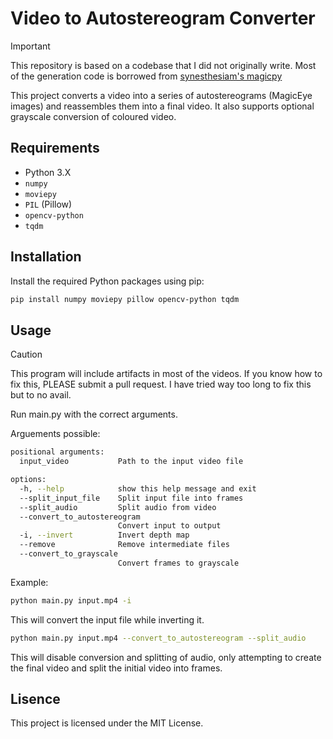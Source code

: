 # Video to Autostereogram Converter

> [!IMPORTANT]
> This repository is based on a codebase that I did not originally write. Most of the generation code is borrowed from [synesthesiam's magicpy](https://github.com/synesthesiam/magicpy)

This project converts a video into a series of autostereograms (MagicEye images) and reassembles them into a final video. It also supports optional grayscale conversion of coloured video. 

## Requirements

- Python 3.X
- `numpy`
- `moviepy`
- `PIL` (Pillow)
- `opencv-python`
- `tqdm`

## Installation

Install the required Python packages using pip:

```sh
pip install numpy moviepy pillow opencv-python tqdm
```

## Usage
> [!CAUTION]
> This program will include artifacts in most of the videos. If you know how to fix this, PLEASE submit a pull request. I have tried way too long to fix this but to no avail.

Run main.py with the correct arguments.

Arguements possible:
```sh
positional arguments:
  input_video           Path to the input video file

options:
  -h, --help            show this help message and exit
  --split_input_file    Split input file into frames
  --split_audio         Split audio from video
  --convert_to_autostereogram
                        Convert input to output
  -i, --invert          Invert depth map
  --remove              Remove intermediate files
  --convert_to_grayscale
                        Convert frames to grayscale
```

Example:
```sh
python main.py input.mp4 -i
```
This will convert the input file while inverting it.

```sh
python main.py input.mp4 --convert_to_autostereogram --split_audio
```
This will disable conversion and splitting of audio, only attempting to create the final video and split the initial video into frames.

## Lisence

This project is licensed under the MIT License.

